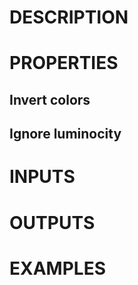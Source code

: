 # DESCRIPTION

# PROPERTIES

## Invert colors

## Ignore luminocity

# INPUTS

# OUTPUTS

# EXAMPLES
